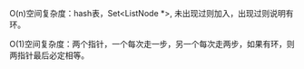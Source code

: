 O(n)空间复杂度：hash表，Set\<ListNode *\>, 未出现过则加入，出现过则说明有环。

O(1)空间复杂度：两个指针，一个每次走一步，另一个每次走两步，如果有环，则两指针最后必定相等。